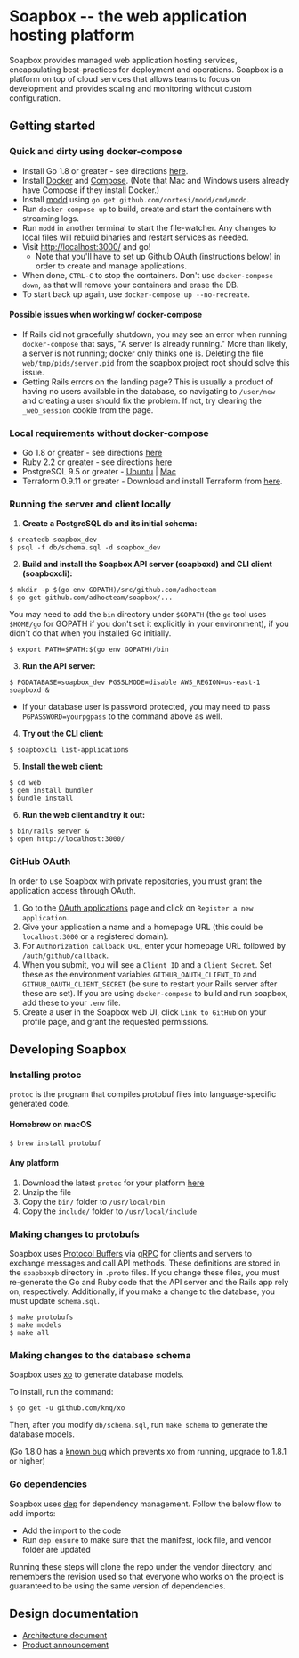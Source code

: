 # Soapbox -- the web application hosting platform

Soapbox provides managed web application hosting services, encapsulating best-practices for deployment and operations. Soapbox is a platform on top of cloud services that allows teams to focus on development and provides scaling and monitoring without custom configuration.

## Getting started

### Quick and dirty using docker-compose

 - Install Go 1.8 or greater - see directions [here](https://golang.org/doc/install).
 - Install [Docker](https://docs.docker.com/engine/installation/) and [Compose](https://docs.docker.com/compose/install/). (Note that Mac and Windows users already have Compose if they install Docker.)
 - Install [modd](https://github.com/cortesi/modd) using `go get github.com/cortesi/modd/cmd/modd`.
 - Run `docker-compose up` to build, create and start the containers with streaming logs.
 - Run `modd` in another terminal to start the file-watcher. Any changes to local files will rebuild binaries and restart services as needed.
 - Visit [http://localhost:3000/](http://localhost:3000/) and go!
   - Note that you'll have to set up Github OAuth (instructions below) in order to create and manage applications.
 - When done, `CTRL-C` to stop the containers. Don't use `docker-compose down`, as that will remove your containers and erase the DB.
 - To start back up again, use `docker-compose up --no-recreate`.

#### Possible issues when working w/ docker-compose

 - If Rails did not gracefully shutdown, you may see an error when running `docker-compose` that says, "A server is already running."  More than likely, a server is not running; docker only thinks one is.  Deleting the file `web/tmp/pids/server.pid` from the soapbox project root should solve this issue.
 - Getting Rails errors on the landing page?  This is usually a product of having no users available in the database, so navigating to `/user/new` and creating a user should fix the problem.  If not, try clearing the `_web_session` cookie from the page.

### Local requirements without docker-compose

 - Go 1.8 or greater - see directions [here](https://golang.org/doc/install)
 - Ruby 2.2 or greater - see directions [here](https://www.ruby-lang.org/en/documentation/installation/)
 - PostgreSQL 9.5 or greater - [Ubuntu](https://www.digitalocean.com/community/tutorials/how-to-install-and-use-postgresql-on-ubuntu-16-04) | [Mac](https://solidfoundationwebdev.com/blog/posts/how-to-install-postgresql-using-brew-on-osx)
 - Terraform 0.9.11 or greater - Download and install Terraform from [here](https://www.terraform.io/downloads.html).

### Running the server and client locally

1. **Create a PostgreSQL db and its initial schema:**
``` shell
$ createdb soapbox_dev
$ psql -f db/schema.sql -d soapbox_dev
```

2. **Build and install the Soapbox API server (soapboxd) and CLI client (soapboxcli):**
``` shell
$ mkdir -p $(go env GOPATH)/src/github.com/adhocteam
$ go get github.com/adhocteam/soapbox/...
```

You may need to add the `bin` directory under `$GOPATH` (the `go` tool uses `$HOME/go` for GOPATH if you don't set it explicitly in your environment), if you didn't do that when you installed Go initially.

```shell
$ export PATH=$PATH:$(go env GOPATH)/bin
```

3. **Run the API server:**
``` shell
$ PGDATABASE=soapbox_dev PGSSLMODE=disable AWS_REGION=us-east-1 soapboxd &
```
* If your database user is password protected, you may need to pass `PGPASSWORD=yourpgpass` to the command above as well.

4. **Try out the CLI client:**
``` shell
$ soapboxcli list-applications
```

5. **Install the web client:**
``` shell
$ cd web
$ gem install bundler
$ bundle install
```

6. **Run the web client and try it out:**
``` shell
$ bin/rails server &
$ open http://localhost:3000/
```

### GitHub OAuth

In order to use Soapbox with private repositories, you must grant the
application access through OAuth.
1. Go to the [OAuth applications](https://github.com/settings/developers)
page and click on `Register a new application`.
2. Give your application a name and a homepage URL (this could be
`localhost:3000` or a registered domain).
3. For `Authorization callback URL`, enter your homepage URL followed by
`/auth/github/callback`.
4. When you submit, you will see a `Client ID` and a `Client Secret`.
Set these as the environment variables `GITHUB_OAUTH_CLIENT_ID` and
`GITHUB_OAUTH_CLIENT_SECRET` (be sure to restart your Rails server after
these are set).  If you are using `docker-compose` to build and run soapbox,
add these to your `.env` file.
5. Create a user in the Soapbox web UI, click `Link to GitHub` on your
profile page, and grant the requested permissions.

## Developing Soapbox

### Installing protoc

`protoc` is the program that compiles protobuf files into language-specific generated code.

#### Homebrew on macOS

``` shell
$ brew install protobuf
```

#### Any platform

1. Download the latest `protoc` for your platform [here](https://github.com/google/protobuf/releases)
2. Unzip the file
3. Copy the `bin/` folder to `/usr/local/bin`
4. Copy the `include/` folder to `/usr/local/include`

### Making changes to protobufs

Soapbox uses
[Protocol Buffers](https://developers.google.com/protocol-buffers/)
via [gRPC](https://grpc.io/) for clients and servers to exchange
messages and call API methods. These definitions are stored in the
`soapboxpb` directory in `.proto` files. If you change these files,
you must re-generate the Go and Ruby code that the API server and the
Rails app rely on, respectively. Additionally, if you make a change to
the database, you must update `schema.sql`.

``` shell
$ make protobufs
$ make models
$ make all
```

### Making changes to the database schema

Soapbox uses [xo](https://github.com/knq/xo) to generate database models.

To install, run the command:

``` shell
$ go get -u github.com/knq/xo
```

Then, after you modify `db/schema.sql`, run `make schema` to generate the
database models.

(Go 1.8.0 has a [known bug](https://github.com/knq/xo/issues/95) which prevents
xo from running, upgrade to 1.8.1 or higher)

### Go dependencies

Soapbox uses [dep](https://github.com/golang/dep) for dependency management. Follow the below flow to add imports:

- Add the import to the code
- Run `dep ensure` to make sure that the manifest, lock file, and vendor folder are updated

Running these steps will clone the repo under the vendor directory, and remembers the revision used so that everyone who works on the project is guaranteed to be using the same version of dependencies.

## Design documentation

 * [Architecture document](https://docs.google.com/document/d/1hArh6EGNfa23O1mPKVeq_OjfA4AiCBEvc-k07xsb4t4/edit#)
 * [Product announcement](https://docs.google.com/document/d/1njbQ0hTEHrA8kYHe-_N_0K-Z6lcyFU-taSI13bQPDPo/edit#heading=h.fcmb7lh1usjg)

